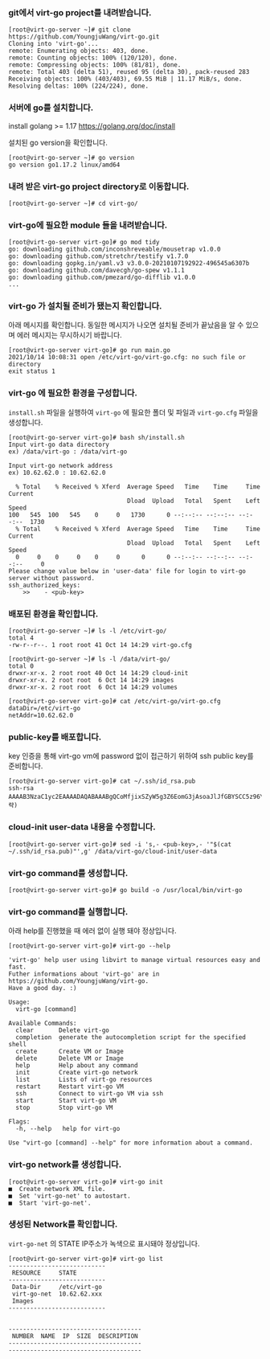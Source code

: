 ### git에서 virt-go project를 내려받습니다.

```
[root@virt-go-server ~]# git clone https://github.com/YoungjuWang/virt-go.git
Cloning into 'virt-go'...
remote: Enumerating objects: 403, done.
remote: Counting objects: 100% (120/120), done.
remote: Compressing objects: 100% (81/81), done.
remote: Total 403 (delta 51), reused 95 (delta 30), pack-reused 283
Receiving objects: 100% (403/403), 69.55 MiB | 11.17 MiB/s, done.
Resolving deltas: 100% (224/224), done.
```

### 서버에 go를 설치합니다.

install golang >= 1.17
https://golang.org/doc/install

설치된 go version을 확인합니다.

```
[root@virt-go-server ~]# go version
go version go1.17.2 linux/amd64
```

### 내려 받은 virt-go project directory로 이동합니다.

```
[root@virt-go-server ~]# cd virt-go/
```

### virt-go에 필요한 module 들을 내려받습니다.

```
[root@virt-go-server virt-go]# go mod tidy
go: downloading github.com/inconshreveable/mousetrap v1.0.0
go: downloading github.com/stretchr/testify v1.7.0
go: downloading gopkg.in/yaml.v3 v3.0.0-20210107192922-496545a6307b
go: downloading github.com/davecgh/go-spew v1.1.1
go: downloading github.com/pmezard/go-difflib v1.0.0
...
```

### virt-go 가 설치될 준비가 됐는지 확인합니다.

아래 메시지를 확인합니다. 동일한 메시지가 나오면 설치될 준비가 끝났음을 알 수 있으며 에러 메시지는 무시하시기 바랍니다.

```
[root@virt-go-server virt-go]# go run main.go 
2021/10/14 10:08:31 open /etc/virt-go/virt-go.cfg: no such file or directory
exit status 1
```

### virt-go 에 필요한 환경을 구성합니다.

`install.sh` 파일을 실행하여 `virt-go` 에 필요한 폴더 및 파일과 `virt-go.cfg` 파일을 생성합니다.

```
[root@virt-go-server virt-go]# bash sh/install.sh 
Input virt-go data directory
ex) /data/virt-go : /data/virt-go

Input virt-go network address
ex) 10.62.62.0 : 10.62.62.0

  % Total    % Received % Xferd  Average Speed   Time    Time     Time  Current
                                 Dload  Upload   Total   Spent    Left  Speed
100   545  100   545    0     0   1730      0 --:--:-- --:--:-- --:--:--  1730
  % Total    % Received % Xferd  Average Speed   Time    Time     Time  Current
                                 Dload  Upload   Total   Spent    Left  Speed
  0     0    0     0    0     0      0      0 --:--:-- --:--:-- --:--:--     0
Please change value below in 'user-data' file for login to virt-go server without password.
ssh_authorized_keys:
	>>	  - <pub-key>
```

### 배포된 환경을 확인합니다.

```
[root@virt-go-server ~]# ls -l /etc/virt-go/
total 4
-rw-r--r--. 1 root root 41 Oct 14 14:29 virt-go.cfg

[root@virt-go-server ~]# ls -l /data/virt-go/
total 0
drwxr-xr-x. 2 root root 40 Oct 14 14:29 cloud-init
drwxr-xr-x. 2 root root  6 Oct 14 14:29 images
drwxr-xr-x. 2 root root  6 Oct 14 14:29 volumes

[root@virt-go-server virt-go]# cat /etc/virt-go/virt-go.cfg 
dataDir=/etc/virt-go
netAddr=10.62.62.0
```

### public-key를 배포합니다.

key 인증을 통해 virt-go vm에 password 없이 접근하기 위하여 ssh public key를 준비합니다.

```
[root@virt-go-server virt-go]# cat ~/.ssh/id_rsa.pub 
ssh-rsa AAAAB3NzaC1yc2EAAAADAQABAAABgQCoMfjixSZyW5g3Z6EomG3jAsoaJlJfGBYSCC5z96YZZqVTcv2SggJnnLCSqVM00/jpLHs5cHbR74jkJaLDBT3TDKVN/ovqXk4V0eoewaDiQ0p1cmCLsmeVGt8lg2kR1PCjqMLtYFPjU9j+DfD1vIYxqzo1uQJIuOZ/1g2IdkRA63lDIZKhXr4Pr1oIhIgnvTM2Ep4imYCYKZ+kxpfF+inCoG8kjUGDg/+kUWEFXvgOF1/IAi/kvIMICLeM5wYnU68AjUi0SMgtaQN1tjIluo/S3/1OqTpWmY0jnVZ+shFTZIhgVmT9fHdJHnaCOAdTwl9SQrrALlYG8DoT+ZVVFIEeAUJH6(생략)
```

### cloud-init user-data 내용을 수정합니다. 

```
[root@virt-go-server virt-go]# sed -i 's,- <pub-key>,- '"$(cat ~/.ssh/id_rsa.pub)"',g' /data/virt-go/cloud-init/user-data 
```


### virt-go command를 생성합니다.

```
[root@virt-go-server virt-go]# go build -o /usr/local/bin/virt-go
```

### virt-go command를 실행합니다.

아래 help를 진행했을 때 에러 없이 실행 돼야 정상입니다.

```
[root@virt-go-server virt-go]# virt-go --help

'virt-go' help user using libvirt to manage virtual resources easy and fast.
Futher informations about 'virt-go' are in https://github.com/YoungjuWang/virt-go.
Have a good day. :)

Usage:
  virt-go [command]

Available Commands:
  clear       Delete virt-go
  completion  generate the autocompletion script for the specified shell
  create      Create VM or Image
  delete      Delete VM or Image
  help        Help about any command
  init        Create virt-go network
  list        Lists of virt-go resources
  restart     Restart virt-go VM
  ssh         Connect to virt-go VM via ssh
  start       Start virt-go VM
  stop        Stop virt-go VM

Flags:
  -h, --help   help for virt-go

Use "virt-go [command] --help" for more information about a command.
```

### virt-go network를 생성합니다.

```
[root@virt-go-server virt-go]# virt-go init
■  Create network XML file.
■  Set 'virt-go-net' to autostart.
■  Start 'virt-go-net'.
```

### 생성된 Network를 확인합니다.

`virt-go-net` 의 STATE IP주소가 녹색으로 표시돼야 정상입니다.

```
[root@virt-go-server virt-go]# virt-go list
---------------------------
 RESOURCE     STATE        
---------------------------
 Data-Dir     /etc/virt-go 
 virt-go-net  10.62.62.xxx 
 Images                    
---------------------------


-------------------------------------
 NUMBER  NAME  IP  SIZE  DESCRIPTION 
-------------------------------------
-------------------------------------
```
